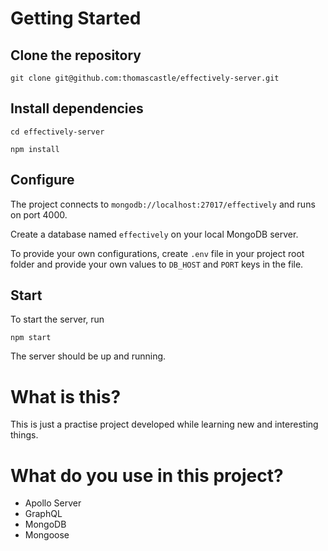 # Getting Started

## Clone the repository
`git clone git@github.com:thomascastle/effectively-server.git`

## Install dependencies
`cd effectively-server`

`npm install`

## Configure
The project connects to `mongodb://localhost:27017/effectively` and runs on port 4000.

Create a database named `effectively` on your local MongoDB server.

To provide your own configurations,
create `.env` file in your project root folder and
provide your own values to `DB_HOST` and `PORT` keys in the file.

## Start
To start the server, run

`npm start`

The server should be up and running.

# What is this?
This is just a practise project developed while learning new and interesting things.

# What do you use in this project?
- Apollo Server
- GraphQL
- MongoDB
- Mongoose
